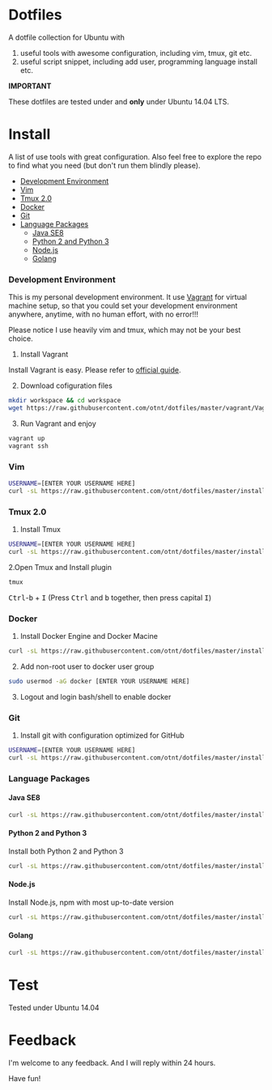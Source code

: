 # Dotfiles

A dotfile collection for Ubuntu with

1. useful tools with awesome configuration, including vim, tmux, git etc.
2. useful script snippet, including add user, programming language install etc.

**IMPORTANT**

These dotfiles are tested under and **only** under Ubuntu 14.04 LTS.

# Install

A list of use tools with great configuration. Also feel free to explore the repo to find what you need (but don't run them blindly please).

* [Development Environment](#development-environment)
* [Vim](#vim)
* [Tmux 2.0](#tmux-20)
* [Docker](#docker)
* [Git](#git)
* [Language Packages](#language-packages)
  * [Java SE8](#javase8)
  * [Python 2 and Python 3](#python2andpython3)
  * [Node.js](#nodejs)
  * [Golang](#golang)

### Development Environment

This is my personal development environment. It use [Vagrant](https://www.vagrantup.com/) for virtual machine setup, so that you could set your development environment anywhere, anytime, with no human effort, with no error!!!

Please notice I use heavily vim and tmux, which may not be your best choice.

1. Install Vagrant

Install Vagrant is easy. Please refer to [official guide](https://www.vagrantup.com/).

2. Download cofiguration files

```Bash
mkdir workspace && cd workspace
wget https://raw.githubusercontent.com/otnt/dotfiles/master/vagrant/Vagrantfile https://raw.githubusercontent.com/otnt/dotfiles/master/vagrant/bootstrap.sh
```

3. Run Vagrant and enjoy

```Bash
vagrant up
vagrant ssh
```

### Vim

``` Bash
USERNAME=[ENTER YOUR USERNAME HERE]
curl -sL https://raw.githubusercontent.com/otnt/dotfiles/master/install/vim.sh | sed -e "s/ubuntu/$USERNAME/g" | sudo /bin/bash
```

### Tmux 2.0

1. Install Tmux

```Bash
USERNAME=[ENTER YOUR USERNAME HERE]
curl -sL https://raw.githubusercontent.com/otnt/dotfiles/master/install/tmux.sh | sed -e "s/ubuntu/$USERNAME/g" | sudo /bin/bash
```

2.Open Tmux and Install plugin

```Bash
tmux
```
<kbd>Ctrl</kbd>-<kbd>b</kbd> + <kbd>I</kbd>  (Press <kbd>Ctrl</kbd> and <kbd>b</kbd> together, then press capital <kbd>I</kbd>)

### Docker

1. Install Docker Engine and Docker Macine

```Bash
curl -sL https://raw.githubusercontent.com/otnt/dotfiles/master/install/docker.sh | sudo /bin/bash
```

2. Add non-root user to docker user group

```Bash
sudo usermod -aG docker [ENTER YOUR USERNAME HERE]
```

3. Logout and login bash/shell to enable docker

### Git

1. Install git with configuration optimized for GitHub

```Bash
USERNAME=[ENTER YOUR USERNAME HERE]
curl -sL https://raw.githubusercontent.com/otnt/dotfiles/master/install/git.sh | sed -e "s/ubuntu/$USERNAME/g" | sudo /bin/bash
```

### Language Packages

#### Java SE8

```Bash
curl -sL https://raw.githubusercontent.com/otnt/dotfiles/master/install/java.sh | sudo /bin/bash
```

#### Python 2 and Python 3

Install both Python 2 and Python 3

```Bash
curl -sL https://raw.githubusercontent.com/otnt/dotfiles/master/install/python.sh | sudo /bin/bash
```

#### Node.js

Install Node.js, npm with most up-to-date version

```Bash
curl -sL https://raw.githubusercontent.com/otnt/dotfiles/master/install/node.sh | sudo /bin/bash
```

#### Golang

```Bash
curl -sL https://raw.githubusercontent.com/otnt/dotfiles/master/install/golang.sh | sudo /bin/bash
```

# Test

Tested under Ubuntu 14.04

# Feedback

I'm welcome to any feedback. And I will reply within 24 hours.

Have fun!
